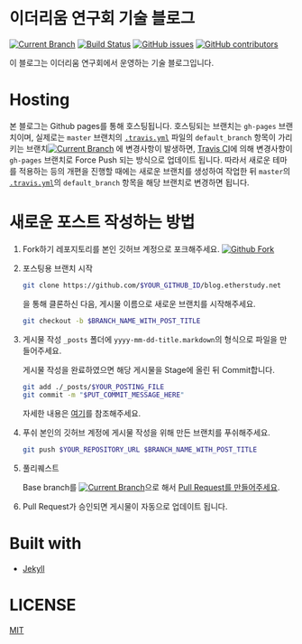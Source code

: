 # 이더리움 연구회 기술 블로그

[![Current Branch](https://img.shields.io/badge/dynamic/yaml.svg?label=current%20branch&url=https%3A%2F%2Fraw.githubusercontent.com%2Fetherstudy%2Fblog.etherstudy.net%2Fmaster%2F.travis.yml&query=%24.default_branch)](https://github.com/etherstudy/blog.etherstudy.net) [![Build Status](https://travis-ci.org/etherstudy/blog.etherstudy.net.svg?branch=ui-18062)](https://travis-ci.org/etherstudy/blog.etherstudy.net) [![GitHub issues](https://img.shields.io/github/issues/etherstudy/blog.etherstudy.net.svg)](https://github.com/etherstudy/blog.etherstudy.net) [![GitHub contributors](https://img.shields.io/github/contributors/etherstudy/blog.etherstudy.net.svg)](https://github.com/etherstudy/blog.etherstudy.net/graphs/contributors/)



이 블로그는 이더리움 연구회에서 운영하는 기술 블로그입니다.



# Hosting

본 블로그는 Github pages를 통해 호스팅됩니다. 호스팅되는 브랜치는 `gh-pages` 브랜치이며, 실제로는 `master` 브랜치의 [`.travis.yml`](https://github.com/etherstudy/blog.etherstudy.net/blob/master/.travis.yml) 파일의 `default_branch` 항목이 가리키는 브랜치[![Current Branch](https://img.shields.io/badge/dynamic/yaml.svg?label=current%20branch&url=https%3A%2F%2Fraw.githubusercontent.com%2Fetherstudy%2Fblog.etherstudy.net%2Fmaster%2F.travis.yml&query=%24.default_branch)](https://github.com/etherstudy/blog.etherstudy.net) 에 변경사항이 발생하면, [Travis CI](https://travis-ci)에 의해 변경사항이 `gh-pages` 브랜치로 Force Push 되는 방식으로 업데이트 됩니다. 따라서 새로운 테마를 적용하는 등의 개편을 진행할 때에는 새로운 브랜치를 생성하여 작업한 뒤 `master`의 [`.travis.yml`](https://github.com/etherstudy/blog.etherstudy.net/blob/master/.travis.yml)의 `default_branch` 항목을 해당 브랜치로 변경하면 됩니다.



# 새로운 포스트 작성하는 방법

1. Fork하기
     레포지토리를 본인 깃허브 계정으로 포크해주세요.  [![Github Fork](https://img.shields.io/github/forks/etherstudy/blog.etherstudy.net.svg?style=social&label=Fork)](https://github.com/etherstudy/blog.etherstudy.net/fork)


2. 포스팅용 브랜치 시작
     ```bash
     git clone https://github.com/$YOUR_GITHUB_ID/blog.etherstudy.net
     ```
     을 통해 클론하신 다음, 게시물 이름으로 새로운 브랜치를 시작해주세요.

     ```bash
     git checkout -b $BRANCH_NAME_WITH_POST_TITLE
     ```

3. 게시물 작성
     `_posts` 폴더에 `yyyy-mm-dd-title.markdown`의 형식으로 파일을 만들어주세요.

     게시물 작성을 완료하였으면 해당 게시물을 Stage에 올린 뒤 Commit합니다.
     ```bash
     git add ./_posts/$YOUR_POSTING_FILE
     git commit -m "$PUT_COMMIT_MESSAGE_HERE"
     ```

     자세한 내용은 [여기](/_posts/2018-06-24-welcome-to-jekyll.markdown)를 참조해주세요.

4. 푸쉬
     본인의 깃허브 계정에 게시물 작성을 위해 만든 브랜치를 푸쉬해주세요.
     ```bash
     git push $YOUR_REPOSITORY_URL $BRANCH_NAME_WITH_POST_TITLE
     ```

5. 풀리퀘스트

     Base branch를 [![Current Branch](https://img.shields.io/badge/dynamic/yaml.svg?label=current%20branch&url=https%3A%2F%2Fraw.githubusercontent.com%2Fetherstudy%2Fblog.etherstudy.net%2Fmaster%2F.travis.yml&query=%24.default_branch)](https://github.com/etherstudy/blog.etherstudy.net)으로 해서 [Pull Request를 만들어주세요](https://github.com/etherstudy/blog.etherstudy.net/compare).

6. Pull Request가 승인되면 게시물이 자동으로 업데이트 됩니다.



# Built with

- [Jekyll](https://jekyllrb.com)



# LICENSE
[MIT](/LICENSE)

